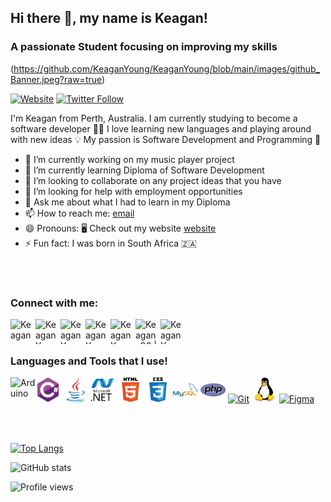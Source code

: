 ## Hi there 👋, my name is Keagan!
### A passionate Student focusing on improving my skills

(https://github.com/KeaganYoung/KeaganYoung/blob/main/images/github_Banner.jpeg?raw=true)

[![Website](https://img.shields.io/website?label=Keaganyoung.com&style=for-the-badge&url=https%3A%2F%2Fkeaganyoung.com)](https://keaganyoung.com)
[![Twitter Follow](https://img.shields.io/twitter/follow/KeaganYoung554?color=1DA1F2&logo=twitter&style=for-the-badge)](https://twitter.com/intent/follow?original_referer=https%3A%2F%2Fgithub.com%2FKeaganYoung545&screen_name=Keaganyoung554)

I'm Keagan from Perth, Australia. I am currently studying to become a software developer 👨‍💻 
I love learning new languages and playing around with new ideas 💡 
My passion is Software Development  and Programming 📱 

- 🔭 I’m currently working on my music player project 
- 🌱 I’m currently learning Diploma of Software Development 
- 👯 I’m looking to collaborate on any project ideas that you have 
- 🤔 I’m looking for help with employment opportunities  
- 💬 Ask me about what I had to learn in my Diploma 
- 📫 How to reach me: [email] 
- 😄 Pronouns: 🖥 Check out my website [website] 
- ⚡ Fun fact: I was born in South Africa 🇿🇦 

<br />
<br />

### Connect with me:

[<img align="left" alt="Keaganyoung.com | Website" width="40" height="40" src="https://cdn.jsdelivr.net/npm/simple-icons@3.0.1/icons/icloud.svg" />][website]
[<img align="left" alt="KeaganYoung | GitHub" width="40" height="40" src="https://cdn.jsdelivr.net/npm/simple-icons@3.0.1/icons/github.svg" />][github]
[<img align="left" alt="KeaganYoung | Dev.to" width="40" height="40" src="https://cdn.jsdelivr.net/npm/simple-icons@3.0.1/icons/dev-dot-to.svg" />][dev.to] 
[<img align="left" alt="KeaganYoung554 | Linkdin" width="40" height="40" src="https://cdn.jsdelivr.net/npm/simple-icons@3.0.1/icons/linkedin.svg" />][linkedin]
[<img align="left" alt="KeaganYoung554 | FaceBook" width="40" height="40" src="https://cdn.jsdelivr.net/npm/simple-icons@3.0.1/icons/facebook.svg" />][facebook]
[<img align="left" alt="Keagany96 | Instagram" width="40" height="40" src="https://cdn.jsdelivr.net/npm/simple-icons@3.0.1/icons/instagram.svg" />][instagram]
[<img align="left" alt="KeaganYoung554 | Twitter" width="40" height="40" src="https://cdn.jsdelivr.net/npm/simple-icons@3.0.1/icons/twitter.svg" />][twitter]

<br />
<br />

### Languages and Tools that I use!

[<img aligh="left" alt="Csharp" width="40" height="40" src="https://raw.githubusercontent.com/devicons/devicon/master/icons/csharp/csharp-original.svg" />][cSharp]
[<img aligh="left" alt="Java" width="40" height="40" src="https://raw.githubusercontent.com/devicons/devicon/master/icons/java/java-original.svg" />][java]
[<img aligh="left" alt="DotNet" width="40" height="40" src="https://raw.githubusercontent.com/devicons/devicon/master/icons/dot-net/dot-net-original-wordmark.svg" />][dotnet]
[<img aligh="left" alt="HTML5" width="40" height="40" src="https://raw.githubusercontent.com/devicons/devicon/master/icons/html5/html5-original-wordmark.svg" />][html5]
[<img aligh="left" alt="Csharp" width="40" height="40" src="https://raw.githubusercontent.com/devicons/devicon/master/icons/css3/css3-original-wordmark.svg" />][css]
[<img aligh="left" alt="MySQL" width="40" height="40" src="https://raw.githubusercontent.com/devicons/devicon/master/icons/mysql/mysql-original-wordmark.svg" />][mySql]
[<img aligh="left" alt="PHP" width="40" height="40" src="https://raw.githubusercontent.com/devicons/devicon/master/icons/php/php-original.svg" />][php]
[<img aligh="left" alt="Git" width="40" height="40" src="https://www.vectorlogo.zone/logos/git-scm/git-scm-icon.svg" />][git]
[<img aligh="left" alt="Java" width="40" height="40" src="https://raw.githubusercontent.com/devicons/devicon/master/icons/linux/linux-original.svg" />][linux]
[<img align="left" alt="Arduino" width="40" height="40" src="https://cdn.worldvectorlogo.com/logos/arduino-1.svg" />][arduino]
[<img  aligh="left" alt="Figma" width="40" height="40" src="https://www.vectorlogo.zone/logos/figma/figma-icon.svg" />][figma]

<br />
<br />
  

[![Top Langs](https://github-readme-stats.vercel.app/api/top-langs/?username=KeaganYoung)](https://github.com/anuraghazra/github-readme-stats)

![GitHub stats](https://github-readme-stats.vercel.app/api?username=KeaganYoung&show_icons=true&count_private=true)  

![Profile views](https://gpvc.arturio.dev/KeaganYoung)


<!--Definitions-->
[website]: https://keaganyoung.com/
[email]: keaganyoung554@gmail.com/
[github]: https://github.com/KeaganYoung/
[dev.to]: https://dev.to/keaganyoung/
[twitter]: https://twitter.com/KeaganYoung554/
[instagram]: https://instagram.com/keagany96/
[linkedin]: https://linkedin.com/in/KeaganYoung554/
[facebook]: https://www.facebook.com/keaganyoung554/

<!--Languages and Tools Definitions-->
[arduino]: https://www.arduino.cc/
[cSharp]: https://www.w3schools.com/cs/
[css]: https://www.w3schools.com/css/
[dotnet]: https://dotnet.microsoft.com/
[figma]: https://www.figma.com/
[git]: https://git-scm.com/
[html5]: https://www.w3.org/html/
[java]: https://www.java.com
[linux]: https://www.linux.org/
[mySql]: https://www.mysql.com/
[php]: https://www.php.net
